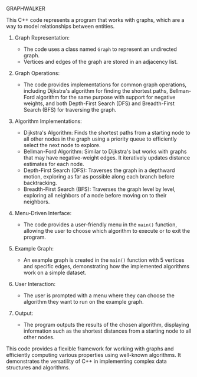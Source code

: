 GRAPHWALKER

This C++ code represents a program that works with graphs, which are a way to model relationships between entities. 

1. Graph Representation:
   - The code uses a class named `Graph` to represent an undirected graph.
   - Vertices and edges of the graph are stored in an adjacency list.

2. Graph Operations:
   - The code provides implementations for common graph operations, including Dijkstra's algorithm for finding the shortest paths, Bellman-Ford algorithm for the same purpose with support for negative weights, and both Depth-First Search (DFS) and Breadth-First Search (BFS) for traversing the graph.

3. Algorithm Implementations:
   - Dijkstra's Algorithm: Finds the shortest paths from a starting node to all other nodes in the graph using a priority queue to efficiently select the next node to explore.
   - Bellman-Ford Algorithm: Similar to Dijkstra's but works with graphs that may have negative-weight edges. It iteratively updates distance estimates for each node.
   - Depth-First Search (DFS): Traverses the graph in a depthward motion, exploring as far as possible along each branch before backtracking.
   - Breadth-First Search (BFS): Traverses the graph level by level, exploring all neighbors of a node before moving on to their neighbors.

4. Menu-Driven Interface:
   - The code provides a user-friendly menu in the `main()` function, allowing the user to choose which algorithm to execute or to exit the program.

5. Example Graph:
   - An example graph is created in the `main()` function with 5 vertices and specific edges, demonstrating how the implemented algorithms work on a simple dataset.

6. User Interaction:
   - The user is prompted with a menu where they can choose the algorithm they want to run on the example graph.

7. Output:
   - The program outputs the results of the chosen algorithm, displaying information such as the shortest distances from a starting node to all other nodes.

 This code provides a flexible framework for working with graphs and efficiently computing various properties using well-known algorithms. It demonstrates the versatility of C++ in implementing complex data structures and algorithms.
